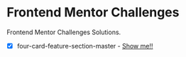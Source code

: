 # Frontend Mentor Challenges
Frontend Mentor Challenges Solutions.

- [x] four-card-feature-section-master - [Show me!!](https://imkaka.github.io/frontend-mentor-challenges/four-card-feature-section-master/index.html) 
